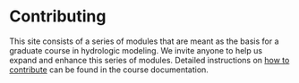 # Contributing

This site consists of a series of modules that are meant as the basis for a graduate course in hydrologic modeling.  We invite anyone to help us expand and enhance this series of modules. Detailed instructions on [how to contribute](  http://summa-modeling-course.readthedocs.io/en/develop/module-introduction/index.html)
can be found in the course documentation.
